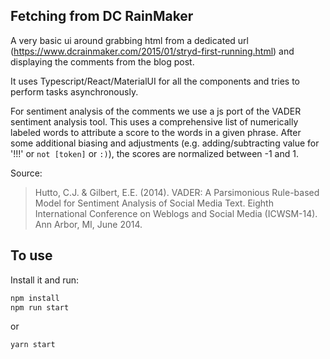 ## Fetching from DC RainMaker
A very basic ui around grabbing html from a dedicated url (https://www.dcrainmaker.com/2015/01/stryd-first-running.html) and displaying the comments from the blog post.

It uses Typescript/React/MaterialUI for all the components and tries to perform tasks asynchronously.

For sentiment analysis of the comments we use a js port of the VADER sentiment analysis tool. This uses a comprehensive list of numerically labeled words to attribute a score to the words in a given phrase. After some additional biasing and adjustments (e.g. adding/subtracting value for '!!!' or `not [token]` or `:)`), the scores are normalized between -1 and 1.

Source:

> Hutto, C.J. & Gilbert, E.E. (2014). VADER: A Parsimonious Rule-based Model for Sentiment Analysis of Social Media Text. Eighth International Conference on Weblogs and Social Media (ICWSM-14). Ann Arbor, MI, June 2014.


## To use

Install it and run:

```sh
npm install
npm run start
```
or

```sh
yarn start
```